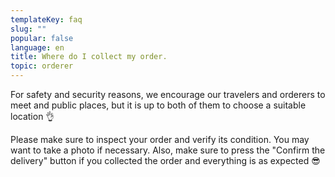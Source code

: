 ```yaml
---
templateKey: faq
slug: ""
popular: false
language: en
title: Where do I collect my order.
topic: orderer
---
```

For safety and security reasons, we encourage our travelers and orderers to meet and public places, but it is up to both of them to choose a suitable location 👌

Please make sure to inspect your order and verify its condition. You may want to take a photo if necessary. Also, make sure to press the "Confirm the delivery" button if you collected the order and everything is as expected 😎